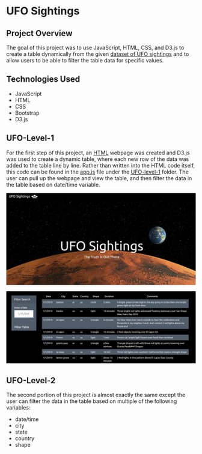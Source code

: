 # UFO Sightings

## Project Overview

The goal of this project was to use JavaScript, HTML, CSS, and D3.js to create a table dynamically from the given [dataset of UFO sightings](UFO-level-1/statis/js/data.js) and to allow users to be able to filter the table data for specific values. 

## Technologies Used

- JavaScript
- HTML
- CSS
- Bootstrap
- D3.js

## UFO-Level-1

For the first step of this project, an [HTML](UFO-level-1/index.html) webpage was created and D3.js was used to create a dynamic table, where each new row of the data was added to the table line by line. Rather than written into the HTML code itself, this code can be found in the [app.js](UFO-level-1/static/js/app.js) file under the [UFO-level-1](UFO-level-1/static/js) folder. The user can pull up the webpage and view the table, and then filter the data in the table based on date/time variable. 

![](UFO-level-1/static/images/html.png)

![](UFO-level-1/static/images/table.png)

## UFO-Level-2

The second portion of this project is almost exactly the same except the user can filter the data in the table based on multiple of the following variables:

- date/time
- city 
- state
- country
- shape
